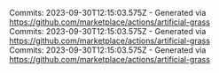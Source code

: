 Commits: 2023-09-30T12:15:03.575Z - Generated via https://github.com/marketplace/actions/artificial-grass
<br>
Commits: 2023-09-30T12:15:03.575Z - Generated via https://github.com/marketplace/actions/artificial-grass
<br>
Commits: 2023-09-30T12:15:03.575Z - Generated via https://github.com/marketplace/actions/artificial-grass
<br>
